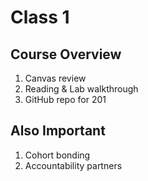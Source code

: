 # Class 1

## Course Overview

1. Canvas review
2. Reading & Lab walkthrough
3. GitHub repo for 201

## Also Important

1. Cohort bonding
2. Accountability partners